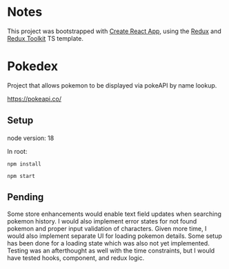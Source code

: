 

# Notes

This project was bootstrapped with [Create React App](https://github.com/facebook/create-react-app), using the [Redux](https://redux.js.org/) and [Redux Toolkit](https://redux-toolkit.js.org/) TS template.

# Pokedex

Project that allows pokemon to be displayed via pokeAPI by name lookup. 

https://pokeapi.co/

## Setup

#### 
node version: 18

In root:

`npm install`

`npm start`

## Pending

Some store enhancements would enable text field updates when searching pokemon history. I would also implement error states for not found pokemon and proper input validation of characters. Given more time, I would also implement separate UI for loading pokemon details. Some setup has been done for a loading state which was also not yet implemented. Testing was an afterthought as well with the time constraints, but I would have tested hooks, component, and redux logic.





